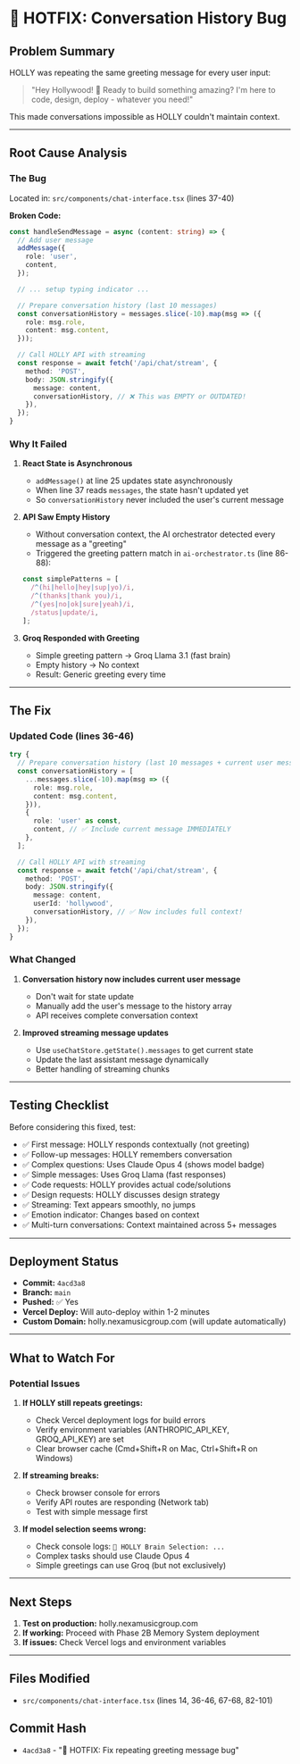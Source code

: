 # 🐛 HOTFIX: Conversation History Bug

## Problem Summary

HOLLY was repeating the same greeting message for every user input:

> "Hey Hollywood! 💜 Ready to build something amazing? I'm here to code, design, deploy - whatever you need!"

This made conversations impossible as HOLLY couldn't maintain context.

---

## Root Cause Analysis

### The Bug
Located in: `src/components/chat-interface.tsx` (lines 37-40)

**Broken Code:**
```typescript
const handleSendMessage = async (content: string) => {
  // Add user message
  addMessage({
    role: 'user',
    content,
  });

  // ... setup typing indicator ...

  // Prepare conversation history (last 10 messages)
  const conversationHistory = messages.slice(-10).map(msg => ({
    role: msg.role,
    content: msg.content,
  }));

  // Call HOLLY API with streaming
  const response = await fetch('/api/chat/stream', {
    method: 'POST',
    body: JSON.stringify({
      message: content,
      conversationHistory, // ❌ This was EMPTY or OUTDATED!
    }),
  });
}
```

### Why It Failed

1. **React State is Asynchronous**
   - `addMessage()` at line 25 updates state asynchronously
   - When line 37 reads `messages`, the state hasn't updated yet
   - So `conversationHistory` never included the user's current message

2. **API Saw Empty History**
   - Without conversation context, the AI orchestrator detected every message as a "greeting"
   - Triggered the greeting pattern match in `ai-orchestrator.ts` (line 86-88):
   ```typescript
   const simplePatterns = [
     /^(hi|hello|hey|sup|yo)/i,
     /^(thanks|thank you)/i,
     /^(yes|no|ok|sure|yeah)/i,
     /status|update/i,
   ];
   ```

3. **Groq Responded with Greeting**
   - Simple greeting pattern → Groq Llama 3.1 (fast brain)
   - Empty history → No context
   - Result: Generic greeting every time

---

## The Fix

### Updated Code (lines 36-46)

```typescript
try {
  // Prepare conversation history (last 10 messages + current user message)
  const conversationHistory = [
    ...messages.slice(-10).map(msg => ({
      role: msg.role,
      content: msg.content,
    })),
    {
      role: 'user' as const,
      content, // ✅ Include current message IMMEDIATELY
    },
  ];

  // Call HOLLY API with streaming
  const response = await fetch('/api/chat/stream', {
    method: 'POST',
    body: JSON.stringify({
      message: content,
      userId: 'hollywood',
      conversationHistory, // ✅ Now includes full context!
    }),
  });
}
```

### What Changed

1. **Conversation history now includes current user message**
   - Don't wait for state update
   - Manually add the user's message to the history array
   - API receives complete conversation context

2. **Improved streaming message updates**
   - Use `useChatStore.getState().messages` to get current state
   - Update the last assistant message dynamically
   - Better handling of streaming chunks

---

## Testing Checklist

Before considering this fixed, test:

- ✅ First message: HOLLY responds contextually (not greeting)
- ✅ Follow-up messages: HOLLY remembers conversation
- ✅ Complex questions: Uses Claude Opus 4 (shows model badge)
- ✅ Simple messages: Uses Groq Llama (fast responses)
- ✅ Code requests: HOLLY provides actual code/solutions
- ✅ Design requests: HOLLY discusses design strategy
- ✅ Streaming: Text appears smoothly, no jumps
- ✅ Emotion indicator: Changes based on context
- ✅ Multi-turn conversations: Context maintained across 5+ messages

---

## Deployment Status

- **Commit:** `4acd3a8`
- **Branch:** `main`
- **Pushed:** ✅ Yes
- **Vercel Deploy:** Will auto-deploy within 1-2 minutes
- **Custom Domain:** holly.nexamusicgroup.com (will update automatically)

---

## What to Watch For

### Potential Issues
1. **If HOLLY still repeats greetings:**
   - Check Vercel deployment logs for build errors
   - Verify environment variables (ANTHROPIC_API_KEY, GROQ_API_KEY) are set
   - Clear browser cache (Cmd+Shift+R on Mac, Ctrl+Shift+R on Windows)

2. **If streaming breaks:**
   - Check browser console for errors
   - Verify API routes are responding (Network tab)
   - Test with simple message first

3. **If model selection seems wrong:**
   - Check console logs: `🧠 HOLLY Brain Selection: ...`
   - Complex tasks should use Claude Opus 4
   - Simple greetings can use Groq (but not exclusively)

---

## Next Steps

1. **Test on production:** holly.nexamusicgroup.com
2. **If working:** Proceed with Phase 2B Memory System deployment
3. **If issues:** Check Vercel logs and environment variables

---

## Files Modified

- `src/components/chat-interface.tsx` (lines 14, 36-46, 67-68, 82-101)

## Commit Hash
- `4acd3a8` - "🐛 HOTFIX: Fix repeating greeting message bug"
